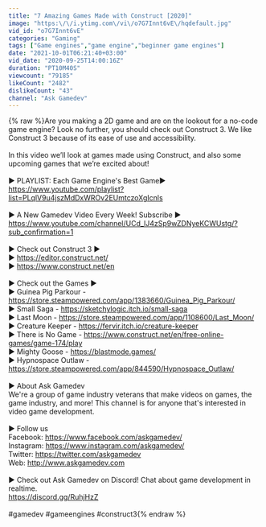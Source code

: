 ```yaml
---
title: "7 Amazing Games Made with Construct [2020]"
image: "https:\/\/i.ytimg.com\/vi\/o7G7Innt6vE\/hqdefault.jpg"
vid_id: "o7G7Innt6vE"
categories: "Gaming"
tags: ["Game engines","game engine","beginner game engines"]
date: "2021-10-01T06:21:40+03:00"
vid_date: "2020-09-25T14:00:16Z"
duration: "PT10M40S"
viewcount: "79185"
likeCount: "2482"
dislikeCount: "43"
channel: "Ask Gamedev"
---
```

{% raw %}Are you making a 2D game and are on the lookout for a no-code game engine? Look no further, you should check out Construct 3. We like Construct 3 because of its ease of use and accessibility.<br /><br />In this video we’ll look at games made using Construct, and also some upcoming games that we’re excited about! <br /><br />► PLAYLIST: Each Game Engine's Best Game►<br /><a rel="nofollow" target="blank" href="https://www.youtube.com/playlist?list=PLqlV9u4jszMdDxWROv2EUmtczoXgIcnls">https://www.youtube.com/playlist?list=PLqlV9u4jszMdDxWROv2EUmtczoXgIcnls</a><br /><br />► A New Gamedev Video Every Week! Subscribe ► <a rel="nofollow" target="blank" href="https://www.youtube.com/channel/UCd_lJ4zSp9wZDNyeKCWUstg/?sub_confirmation=1">https://www.youtube.com/channel/UCd_lJ4zSp9wZDNyeKCWUstg/?sub_confirmation=1</a><br /><br />► Check out Construct 3 ►<br />► <a rel="nofollow" target="blank" href="https://editor.construct.net/">https://editor.construct.net/</a><br />► <a rel="nofollow" target="blank" href="https://www.construct.net/en">https://www.construct.net/en</a><br /><br />► Check out the Games ►<br />► Guinea Pig Parkour - <a rel="nofollow" target="blank" href="https://store.steampowered.com/app/1383660/Guinea_Pig_Parkour/">https://store.steampowered.com/app/1383660/Guinea_Pig_Parkour/</a><br />► Small Saga - <a rel="nofollow" target="blank" href="https://sketchylogic.itch.io/small-saga">https://sketchylogic.itch.io/small-saga</a><br />► Last Moon - <a rel="nofollow" target="blank" href="https://store.steampowered.com/app/1108600/Last_Moon/">https://store.steampowered.com/app/1108600/Last_Moon/</a><br />► Creature Keeper - <a rel="nofollow" target="blank" href="https://fervir.itch.io/creature-keeper">https://fervir.itch.io/creature-keeper</a><br />► There is No Game - <a rel="nofollow" target="blank" href="https://www.construct.net/en/free-online-games/game-174/play">https://www.construct.net/en/free-online-games/game-174/play</a><br />► Mighty Goose - <a rel="nofollow" target="blank" href="https://blastmode.games/">https://blastmode.games/</a><br />► Hypnospace Outlaw - <a rel="nofollow" target="blank" href="https://store.steampowered.com/app/844590/Hypnospace_Outlaw/">https://store.steampowered.com/app/844590/Hypnospace_Outlaw/</a><br /><br />► About Ask Gamedev<br />We're a group of game industry veterans that make videos on games, the game industry, and more! This channel is for anyone that's interested in video game development. <br /><br />► Follow us<br />Facebook: <a rel="nofollow" target="blank" href="https://www.facebook.com/askgamedev/">https://www.facebook.com/askgamedev/</a><br />Instagram: <a rel="nofollow" target="blank" href="https://www.instagram.com/askgamedev/">https://www.instagram.com/askgamedev/</a><br />Twitter: <a rel="nofollow" target="blank" href="https://twitter.com/askgamedev">https://twitter.com/askgamedev</a> <br />Web: <a rel="nofollow" target="blank" href="http://www.askgamedev.com">http://www.askgamedev.com</a><br /><br />► Check out Ask Gamedev on Discord! Chat about game development in realtime.<br /><a rel="nofollow" target="blank" href="https://discord.gg/RuhjHzZ">https://discord.gg/RuhjHzZ</a><br /><br />#gamedev #gameengines #construct3{% endraw %}
